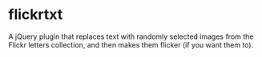 flickrtxt
=========

A jQuery plugin that replaces text with randomly selected images from the Flickr letters collection, and then makes them flicker (if you want them to).
